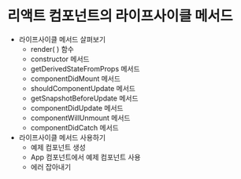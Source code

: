 # 리액트 컴포넌트의 라이프사이클 메서드

- 라이프사이클 메서드 살펴보기
  - render( ) 함수
  - constructor 메서드
  - getDerivedStateFromProps 메서드
  - componentDidMount 메서드
  - shouldComponentUpdate 메서드
  - getSnapshotBeforeUpdate 메서드
  - componentDidUpdate 메서드
  - componentWillUnmount 메서드
  - componentDidCatch 메서드
- 라이프사이클 메서드 사용하기
  - 예제 컴포넌트 생성
  - App 컴포넌트에서 예제 컴포넌트 사용
  - 에러 잡아내기
